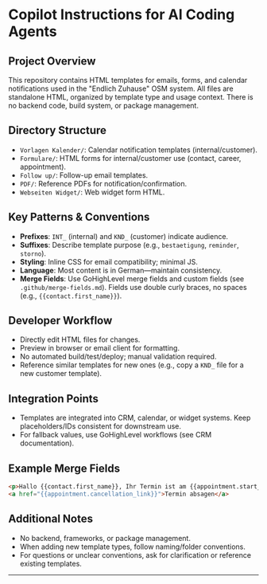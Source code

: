
# Copilot Instructions for AI Coding Agents

## Project Overview
This repository contains HTML templates for emails, forms, and calendar notifications used in the "Endlich Zuhause" OSM system. All files are standalone HTML, organized by template type and usage context. There is no backend code, build system, or package management.

## Directory Structure
- `Vorlagen Kalender/`: Calendar notification templates (internal/customer).
- `Formulare/`: HTML forms for internal/customer use (contact, career, appointment).
- `Follow up/`: Follow-up email templates.
- `PDF/`: Reference PDFs for notification/confirmation.
- `Webseiten Widget/`: Web widget form HTML.

## Key Patterns & Conventions
- **Prefixes**: `INT_` (internal) and `KND_` (customer) indicate audience.
- **Suffixes**: Describe template purpose (e.g., `bestaetigung`, `reminder`, `storno`).
- **Styling**: Inline CSS for email compatibility; minimal JS.
- **Language**: Most content is in German—maintain consistency.
- **Merge Fields**: Use GoHighLevel merge fields and custom fields (see `.github/merge-fields.md`). Fields use double curly braces, no spaces (e.g., `{{contact.first_name}}`).

## Developer Workflow
- Directly edit HTML files for changes.
- Preview in browser or email client for formatting.
- No automated build/test/deploy; manual validation required.
- Reference similar templates for new ones (e.g., copy a `KND_` file for a new customer template).

## Integration Points
- Templates are integrated into CRM, calendar, or widget systems. Keep placeholders/IDs consistent for downstream use.
- For fallback values, use GoHighLevel workflows (see CRM documentation).

## Example Merge Fields
```html
<p>Hallo {{contact.first_name}}, Ihr Termin ist am {{appointment.start_time}}.</p>
<a href="{{appointment.cancellation_link}}">Termin absagen</a>
```

## Additional Notes
- No backend, frameworks, or package management.
- When adding new template types, follow naming/folder conventions.
- For questions or unclear conventions, ask for clarification or reference existing templates.

---
